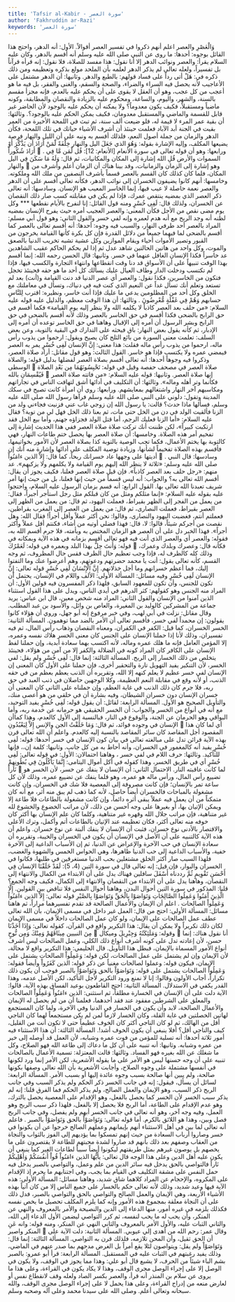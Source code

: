 ```yaml
---
title: 'Tafsir al-Kabir - سورة العصر'
author: 'Fakhruddin ar-Razi'
keywords: 'سورة العصر'
---
```


وَالْعَصْرِ
والعصر
اعلم أنهم ذكروا في تفسير العصر أقوالاً.
الأول:
أنه الدهر، واحتج هذا القائل بوجوه:
أحدها:
ما روى عن النبي صلى الله عليه وسلم أنه أقسم بالدهر، وكان عليه السلام يقرأ: والعصر ونوائب الدهر إلا أنا نقول: هذا مفسد للصلاة، فلا نقول: إنه قرأه قرآناً بل تفسيراً، ولعله تعالى لم يذكر الدهر لعلمه بأن الملحد مولع بذكره وتعظيمه ومن ذلك ذكره في:
هَلْ أتى
رداً على فساد قولهم: بالطبع والدهر.
وثانيها:
أن الدهر مشتمل على الأعاجيب لأنه يحصل فيه السراء والضراء، والصحة والسقم، والغنى والفقر، بل فيه ما هو أعجب من كل عجب، وهو أن العقل لا يقوى على أن يحكم عليه بالعدم، فإنه مجزأ مقسم بالسنة، والشهر، واليوم، والساعة، ومحكوم عليه بالزيادة والنقصان والمطابقة، وكونه ماضياً ومستقبلاً، فكيف يكون معدوماً؟ ولا يمكنه أن يحكم عليه بالوجود لأن الحاضر غير قابل للقسمة والماضي والمستقبل معدومان، فكيف يمكن الحكم عليه بالوجود؟.
وثالثها:
أن بقية عمر المرء لا قيمة له، فلو ضيعت ألف سنة، ثم تبث في اللمحة الأخيرة من العمر بقيت في الجنة أبد الآباد فعلمت حينئذ أن أشرف الأشياء حياتك في تلك اللمحة، فكأن الدهر والزمان من جملة أصول النعم، فلذلك أقسم به ونبه على أن الليل والنهار فرصة يضيعها المكلف، وإليه الإشارة بقوله:
وَهُوَ الذي جَعَلَ اليل والنهار خِلْفَةً لّمَنْ أَرَادَ أَن يَذَّكَّرَ أَوْ أَرَادَ شُكُوراً

.
ورابعها:
وهو أن قوله تعالى في سورة الأنعام [الأنعام: 12]:
قُل لّمَن مَّا فِي السموات والأرض قُلِ الله
إشارة إلى المكان والمكانيات، ثم قال:
وَلَهُ مَا سَكَنَ فِي اليل والنهار

وهو إشارة إلى الزمان والزمانيات، وقد بينا هناك أن الزمان أعلم وأشرف من المكان، فلما كان كذلك كان القسم بالعصر قسماً بأشرف النصفين من ملك الله وملكوته.
وخامسها:
أنهم كانوا يضيفون الخسران إلى نوائب الدهر، فكأنه تعالى أقسم على أن الدهر والعصر نعمة حاصلة لا عيب فيها، إنما الخاسر المعيب هو الإنسان.
وسادسها:
أنه تعالى ذكر العصر الذي بمضيه ينتقص عمرك، فإذا لم يكن في مقابلته كسب صار ذلك النقصان عن الخسران، ولذلك قال:
لَفِى خُسْرٍ
ومنه قول القائل:
إنا لنفرح بالأيام نقطعها *** وكل يوم مضى نقص من الأجل
فكأن المعنى:
والعصر العجيب أمره حيث يفرح الإنسان بمضيه لظنه أنه وجد الربح مع أنه هدم لعمره وإنه لفي خسر والقول الثاني: وهو قول أبي مسلم: المراد بالعصر أحد طرفي النهار، والسبب فيه وجوه:
أحدها:
أنه أقسم تعالى بالعصر كما أقسم بالضحى لما فيهما جميعاً من دلائل القدرة فإن كل بكرة كأنها القيامة يخرجون من القبور وتصير الأموات أحياء ويقام الموازين وكل عشية تشبه تخريب الدنيا بالصعق والموت، وكل واحد من هاتين الحالتين شاهد عدل ثم إذا لم يحكم الحاكم عقيب الشاهدين عد خاسراً فكذا الإنسان الغافل عنهما في خسر.
وثانيها:
قال الحسن رحمه الله: إنما أقسم بهذا الوقت تنبيهاً على أن الأسواق قد دنا وقت انقطاعها وانتهاء التجارة والكسب فيها، فإذا لم تكتسب ودخلت الدار وطاف العيال عليك يسألك كل أحد ما هو حقه فحينئذ تخجل فتكون من الخاسرين، فكذا نقول: والعصر أي عصر الدنيا قد دنت القيامة و(أنت) بعد لم تستعد وتعلم أنك تسأل غداً عن النعيم الذي كنت فيه في دنياك، وتسأل في معاملتك مع الخلق وكل أحد من المظلومين يدعي ما عليك فإذا أنت خاسر، ونظيره:
اقترب لِلنَّاسِ حسابهم وَهُمْ فِي غَفْلَةٍ مُّعْرِضُونَ
.
وثالثها:
أن هذا الوقت معظم، والدليل عليه قوله عليه السلام: «من حلف بعد العصر كاذباً لا يكلمه الله ولا ينظر إليه يوم القيامة» فكما أقسم في حق الرابح بالضحى فكذا أقسم في حق الخاسر بالعصر وذلك لأنه أقسم بالضحى في حق الرابح وبشر الرسول أن أمره إلى الإقبال وهاهنا في حق الخاسر توعده أن أمره إلى الإدبار، ثم كأنه يقول بعض النهار: باق فيحثه على التدارك في البقية بالتوبة، وعن بعض السلف: تعلمت معنى السورة من بائع الثلج كان يصيح ويقول: ارحموا من يذوب رأس ماله، ارحموا من يذوب رأس ماله فقلت: هذا معنى:
إِنَّ الإنسان لَفِى خُسْرٍ
يمر به العصر فيمضي عمره ولا يكتسب فإذا هو خاسر.
القول الثالث:
وهو قول مقاتل: أراد صلاة العصر، وذكروا فيه وجوهاً أحدها: أنه تعالى أقسم بصلاة العصر لفضلها بدليل قوله:
والصلاة الوسطى

صلاة العصر في مصحف حفصة وقيل في قوله:
تَحْبِسُونَهُمَا مِن بَعْدِ الصلاة فَيُقْسِمَانِ بالله

إنها صلاة العصر.
وثانيها:
قوله عليه السلام: «من فاتته صلاة العصر فكأنما وتر أهله وماله».
وثالثها:
أن التكليف في أدائها أشق لتهافت الناس في تجاراتهم ومكاسبهم آخر النهار واشتغالهم بمعايشهم.
ورابعها:
روي أن امرأة كانت تصيح في سكك المدينة وتقول: دلوني على النبي صلى الله عليه وسلم فرآها رسول الله صلى الله عليه وسلم، فسألها ماذا حدث؟ قالت: يا رسول الله إن زوجي غاب عني فزنيت فجاءني ولد من الزنا فألقيت الولد في دن من الخل حتى مات، ثم بعنا ذلك الخل فهل لي من توبة؟ فقال عليه السلام: «أما الزنا فعليك الرجم، أما قتل الولد فجزاؤه جهنم، وأما بيع الخل فقد ارتكبت كبيراً»، لكن ظننت أنك تركت صلاة صلاة العصر ففي هذا الحديث إشارة إلى تفخيم أمر هذه الصلاة.
وخامسها:
أن صلاة العصر بها يحصل ختم طاعات النهار، فهي كالتوبة بها يختم الأعمال، فكما تجب الوصية بالتوبة كذا بصلاة العصر لأن الأمور بخواتيمها، فأقسم بهذه الصلاة تفخيماً لشأنها، وزيادة توصية المكلف على أدائها وإشارة منه أنك إن أديتها على وجهها عاد خسرانك ربحاً، كما قال:
إِلاَّ الذين ءامَنُواْ

.
وسادسها:
قال النبي صلى الله عليه وسلم: «ثلاثة لا ينظر الله إليهم يوم القيامة ولا يكلمهم ولا يزكيهم». عد منهم: «رجل حلف بعد العصر كاذباً».
فإن قيل صلاة العصر فعلنا، فكيف يجوز أن يقال:
أقسم الله تعالى به؟ والجواب: أنه ليس قسماً من حيث إنها فعلنا، بل من حيث إنها أمر شريف تعبدنا الله تعالى بها.
القول الرابع:
أنه قسم بزمان الرسول عليه السلام، واحتجوا عليه بقوله عليه السلام: «إنما مثلكم ومثل من كان قبلكم مثل رجل استأجر أجيراً، فقال: من يعمل من الفجر إلى الظهر بقيراط، فعملت اليهود، ثم قال: من يعمل من الظهر إلى العصر بقيراط، فعملت النصارى، ثم قال: من يعمل من العصر إلى المغرب بقراطين، فعملتم أنتم، فغضبت اليهود والنصارى، وقالوا: نحن أكثر عملاً وأقل أجراً! فقال الله: وهل نقصت من أجركم شيئاً، قالوا: لا، قال: فهذا فضلي أوتيه من أشاء، فكنتم أقل عملاً وأكثر أجراً».
فهذا الخبر دل على أن العصر هو الزمان المختص به وبأمته، فلا جرم أقسم الله به، فقوله:
والعصر
أي والعصر الذي أنت فيه فهو تعالى أقسم بزمانه في هذه الآية وبمكانه في قوله:
وَأَنتَ حِلٌّ بهذا البلد
وبعمره في قوله:
لَعَمْرُكَ

فكأنه قال: وعصرك وبلدك وعمرك، وذلك كله كالظرف له، فإذا وجب تعظيم حال الظرف فقس حال المظروف، ثم وجه القسم، كأنه تعالى يقول: أنت يا محمد حضرتهم ودعوتهم، وهم أعرضوا عنك وما التفتوا إليك، فما أعظم خسرانهم وما أجل خذلانهم.
إِنَّ الْإِنْسَانَ لَفِي خُسْرٍ
قوله تعالى:
إِنَّ الإنسان لَفِى خُسْرٍ
وفيه مسائل:
المسألة الأولى:
الألف واللام في الإنسان، يحتمل أن تكون للجنس، وأن تكون للمعهود السابق، فلهذا ذكر المفسرون فيه قولين الأول: أن المراد منه الجنس وهو كقولهم: كثر الدرهم في أيدي الناس، ويدل على هذا القول استثناء الذين آمنوا من الإنسان والقول الثاني: المراد منه شخص معين، قال ابن عباس: يريد جماعة من المشركين كالوليد بن المغيرة، والعاص بن وائل، والأسود بن عبد المطلب.
وقال مقاتل:
نزلت في أبي لهب، وفي خبر مرفوع إنه أبو جهل، وروي أن هؤلاء كانوا يقولون: إن محمداً لفي خسر، فأقسم تعالى أن الأمر بالضد مما توهمون.
المسألة الثانية:
الخسر الخسران، كما قيل: الكفر في الكفران، ومعناه النقصان وذهاب رأس المال، ثم فيه تفسيران، وذلك لأنا إذا حملنا الإنسان على الجنس كان معنى الخسر هلاك نفسه وعمره، إلا المؤمن العامل فإنه ما هلك عمره وماله، لأنه اكتسب بهما سعادة أبدية، وإن حملنا لفظ الإنسان على الكافر كان المراد كونه في الضلالة والكفر إلا من آمن من هؤلاء، فحينئذ يتخلص من ذلك الخسار إلى الربح.
المسألة الثالثة:
إنما قال:
لَفِى خُسْرٍ
ولم يقل: لفي الخسر، لأن التنكير يفيد التهويل تارة والتحقير أخرى، فإن حملنا على الأول كان المعنى إن الإنسان لفي خسر عظيم لا يعلم كنهه إلا الله، وتقريره أن الذنب يعظم بعظم من في حقه الذنب، أو لأنه وقع في مقابلة النعم العظيمة، وكلا الوجهين حاصلان في ذنب العبد في حق ربه، فلا جرم كان ذلك الذنب في غاية العظم، وإن حملناه على الثاني كان المعنى أن خسران الإنسان دون خسران الشيطان، وفيه بشارة أن في خلقي من هو أعصى منك، والتأويل الصحيح هو الأول.
المسألة الرابعة:
لقائل: أن يقول قوله:
لَفِى خُسْرٍ
يفيد التوحيد، مع أنه في أنواع من الخسر والجواب: أن الخسر الحقيقي هو حرمانه عن خدمة ربه، وأما البواقي وهو الحرمان عن الجنة، والوقوع في النار، فبالنسبة إلى الأول كالعدم، وهذا كماأن الإنسان في وجوده فوائد، ثم قال:
وَمَا خَلَقْتُ الجن والإنس إِلاَّ لِيَعْبُدُونِ

أي لما كان هذا المقصود أجل المقاصد كان سائر المقاصد بالنسبة إليه كالعدم.
واعلم أن الله تعالى قرن بهذه الآية قرائن تدل على مبالغته تعالى في بيان كون الإنسان في خسر أحدها:
قوله:
لَفِى خُسْرٍ
يفيد أنه كالمغمور في الخسران، وأنه أحاط به من كل جانب.
وثانيها:
كلمة إن،، فإنها للتأكيد.
وثالثها:
حرف اللام في
لفي خسر
، وهاهنا احتمالان:
الأول:
في قوله تعالى:
لَفِى خُسْرٍ
أي في طريق الخسر، وهذا كقوله في أكل أموال اليتامى:
إِنَّمَا يَأْكُلُونَ فِي بُطُونِهِمْ نَاراً

لما كانت عاقبته النار.
الاحتمال الثاني:
أن الإنسان لا ينفك عن خسر، لأن الخسر هو تضييع رأس المال، ورأس ماله هو عمره، وهو قلما ينفك عن تضييع عمره، وذلك لأن كل ساعة تمر بالإنسان؛ فإن كانت مصروفة إلى المعصية فلا شك في الخسران، وإن كانت مشغولة بالمباحات فالخسران أيضاً حاصل، لأنه كما ذهب لم يبق منه أثر، مع أنه كان متمكناً من أن يعمل فيه عملاً يبقى أثره دائماً، وإن كانت مشغولة بالطاعات فلا طاعة إلا ويمكن الإتيان بها، أو بغيرها على وجه أحسن من ذلك، لأن مراتب الخضوع والخشوع لله غير متناهية، فإن مراتب جلال الله وقهره غير متناهية، وكلما كان علم الإنسان بها أكثر كان خوفه منه تعالى أكثر، فكان تعظيمه عند الإتيان بالطاعات أتم وأكمل، وترك الأعلى والاقتصار بالأدنى نوع خسران، فثبت أن الإنسان لا ينفك ألبتة عن نوع خسران.
واعلم أن هذه الآية كالتنبيه على أن الأصل في الإنسان أن يكون في الخسران والخيبة، وتقريره أن سعادة الإنسان في حب الآخرة والإعراض عن الدنيا، ثم إن الأسباب الداعية إلى الآخرة خفية، والأسباب الداعية إلى حب الدنيا ظاهرها، وهي الحواس الخمس والشهوة والغضب، فلهذا السبب صار أكثر الخلق مشتغلين بحب الدنيا مستغرقين في طلبها، فكانوا في الخسران والبوار، فإن قيل: إنه تعالى قال في سورة التين (4، 5):
لَقَدْ خَلَقْنَا الإنسان فِي أَحْسَنِ تَقْوِيمٍ ثُمَّ رددناه أَسْفَلَ سافلين
فهناك يدل على أن الابتداء من الكمال والانتهاء إلى النقصان، وهاهنا يدل على أن الابتداء من النقصان والانتهاء إلى الكمال، فكيف وجه الجمع؟ قلنا: المذكور في سورة التين أحوال البدن، وهاهنا أحوال النفس فلا تناقض بين القولين.
إِلَّا الَّذِينَ آَمَنُوا وَعَمِلُوا الصَّالِحَاتِ وَتَوَاصَوْا بِالْحَقِّ وَتَوَاصَوْا بِالصَّبْرِ
قوله تعالى:
إِلاَّ الذين ءامَنُواْ وَعَمِلُواْ الصالحات
.
اعلم أن الإيمان والأعمال الصالحة قد تقدم تفسيرهما مراراً، ثم هاهنا مسائل:
المسألة الأولى:
احتج من قال: العمل غير داخل في مسمى الإيمان، بأن الله تعالى عطف عمل الصالحات على الإيمان، ولو كان عمل الصالحات داخلاً في مسمى الإيمان لكان ذلك تكريراً ولا يمكن أن يقال: هذا التكرير واقع في القرآن، كقوله تعالى:
وَإِذَا أَخَذْنَا مِنَ النبيين مِيثَاقَهُمْ وَمِنْكَ وَمِن نُّوحٍ

وقوله:
وَمَلَئِكَتُهُ وَجِبْرِيلَ وميكال

أنا نقول هناك: إنما حسن، لأن إعادته تدل على كونه أشرف أنواع ذلك الكلي، وعمل الصالحات ليس أشرف أنواع الأمور المسماة بالإيمان، فبطل هذا التأويل.
قال الحليمي:
هذا التكرير واقع لا محالة، لأن الإيمان وإن لم يشتمل على عمل الصالحات، لكن قوله:
وَعَمِلُواْ الصالحات
يشتمل على الإيمان، فيكون قوله:
وعملوا لصالحات
مغنياً عن ذكر قوله:
الذين كَفَرُواْ
وأيضاً فقوله:
وَعَمِلُواْ الصالحات
يشتمل على قوله:
وَتَوَاصَوْاْ بالحق وَتَوَاصَوْاْ بالصبر
فوجب أن يكون ذلك تكراراً، أجاب الأولون وقالوا: إنا لا نمنع ورود التكرير لأجل التأكيد، لكن الأصل عدمه، وهذا القدر يكفي في الاستدلال.
المسألة الثانية:
احتج القاطعون بوعيد الفساق بهذه الآية، قالوا: الآية دلت على أن الإنسان في الخسارة مطلقاً، ثم استثنى:
الذين ءامَنُواْ وَعَمِلُواْ الصالحات
والمعلق على الشرطين مفقود عند فقد أحدهما، فعلمنا أن من لم يحصل له الإيمان والأعمال الصالحة، لابد وأن يكون في الخسار في الدنيا وفي الآخرة، ولما كان المستجمع لهاتين الخصلتين في غاية القلة، وكان الخسار لازماً لمن لم يكن مستجمعاً لهما كان الناجي أقل من الهالك، ثم لو كان الناجي أكثر كان الخوف عظيماً حتى لا تكون أنت من القليل، كيف والناجي أقل؟ أفلا ينبغي أن يكون الخوف أشد!.
المسألة الثالثة:
أن هذا الاستثناء فيه أمور ثلاثة أحدها: أنه تسلية للمؤمن من فوت عمره وشبابه، لأن العمل قد أوصله إلى خير من عمره وشبابه.
وثانيها:
أنه تنبيه على أن كل ما دعاك إلى طاعة الله فهو الصلاح، وكل ما شغلك عن الله بغيره فهو الفساد.
وثالثها:
قالت المعتزلة: تسمية الأعمال بالصالحات تنبيه على أن وجه حسنها ليس هو الأمر على ما يقوله الأشعرية، لكن الأمر إنما ورد لكونها في أنفسها مشتملة على وجوه الصلاح، وأجابت الأشعرية بأن الله تعالى وصفها بكونها صالحة، ولم يبين أنها صالحة بسبب وجوه عائدة إليها أو بسبب الأمر.
المسألة الرابعة:
لسائل أن يسأل، فيقول: إنه في جانب الخسر ذكر الحكم ولم يذكر السبب وفي جانب الربح ذكر السبب، وهو الإيمان والعمل الصالح، ولم يذكر الحكم فما الفرق قلنا: إنه لم يذكر سبب الخسر لأن الخسر كما يحصل بالفعل، وهو الإقدام على المعصية يحصل بالترك، وهو عدم الإقدام على الطاعة، أما الربح فلا يحصل إلا بالفعل، فلهذا ذكر سبب الربح وهو العمل، وفيه وجه آخر، وهو أنه تعالى في جانب الخسر أبهم ولم يفصل، وفي جانب الربح فصل وبين، وهذا هو اللائق بالكرم.
أما قوله تعالى:
وَتَوَاصَوْاْ بالحق وَتَوَاصَوْاْ بالصبر
.
فاعلم أنه تعالى لما بين في أهل الاستثناء أنهم بإيمانهم وعملهم الصالح خرجوا عن أن يكونوا في خسر وصاروا أرباب السعادة من حيث إنهم تمسكوا بما يؤديهم إلى الفوز بالثواب والنجاة من العقاب وصفهم بعد ذلك بأنهم قد صاروا لشدة محبتهم للطاعة لا يقتصرون على ما يخصهم بل يوصون غيرهم بمثل طريقتهم ليكونوا أيضاً سبباً لطاعات الغير كما ينبغي أن يكون عليه أهل الدين وعلى هذا الوجه قال تعالى:
يأَيُّهَا الذين ءامَنُواْ قُواْ أَنفُسَكُمْ وَأَهْلِيكُمْ نَاراً
فالتواصي بالحق يدخل فيه سائر الدين من علم وعمل، والتواصي بالصبر يدخل فيه حمل النفس على مشقة التكليف في القيام بما يجب، وفي اجتنابهم ما يحرم إذ الإقدام على المكروه، والإحجام عن المراد كلاهما شاق شديد، وهاهنا مسائل:
المسألة الأولى:
هذه الآية فيها وعيد شديد، وذلك لأنه تعالى حكم بالخسار على جميع الناس إلا من كان آتياً بهذه الأشياء الأربعة، وهي الإيمان والعمل الصالح والتواصي بالحق والتواصي بالصبر، فدل ذلك على أن النجاة معلقة بمجموع هذه الأمور وإنه كما يلزم المكلف تحصيل ما يخص نفسه فكذلك يلزمه في غيره أمور، منها الدعاء إلى الدين والنصيحة والأمر بالمعروف والنهي عن المنكر، وأن يحب له ما يحب لنفسه، ثم كرر التواصي ليضمن الأول الدعاء إلى الله، والثاني الثبات عليه، والأول الأمر بالمعروف والثاني النهي عن المنكر، ومنه قوله:
وانه عَنِ المنكر واصبر

وقال عمر: رحم الله من أهدى إلي عيوبي.
المسألة الثانية:
دلت الآية على أن الحق ثقيل، وأن المحن تلازمه، فلذلك قرن به التواصي.
المسألة الثالثة:
إنما قال:
وَتَوَاصَوْاْ
ولم يقل: ويتواصون لئلا يقع أمراً بل الغرض مدحهم بما صدر عنهم في الماضي، وذلك يفيد رغبتهم في الثبات عليه في المستقبل.
المسألة الرابعة: قرأ أبو عمرو:
بالصبر
بشم الباء شيئاً من الحرف، لا يشبع قال أبو علي: وهذا مما يجوز في الوقف، ولا يكون في الوصل إلا على إجراء الوصل مجرى الوقف، وهذا لا يكاد يكون في القراءة، وعلى هذا ما يروى عن سلام بن المنذر أنه قرأ، والعصر بكسر الصاد ولعله وقف لانقطاع نفس أو لعارض منعه من إدراج القراءة، وعلى هذا يحمل لا على إجراء الوصل مجرى الوقف، والله سبحانه وتعالى أعلم. وصلى الله على سيدنا محمد وعلى آله وصحبه وسلم.
